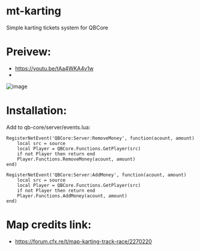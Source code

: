 # mt-karting
Simple karting tickets system for QBCore

# Preivew: 
- https://youtu.be/tAa4WKA4v1w
- 
![image](https://user-images.githubusercontent.com/89866234/175318521-c744f071-9a81-4186-8d4e-31ae7fccb6bd.png)


# Installation:

Add to qb-core/server/events.lua:
```
RegisterNetEvent('QBCore:Server:RemoveMoney', function(acount, amount)
    local src = source
    local Player = QBCore.Functions.GetPlayer(src)
    if not Player then return end
    Player.Functions.RemoveMoney(acount, amount)
end)

RegisterNetEvent('QBCore:Server:AddMoney', function(acount, amount)
    local src = source
    local Player = QBCore.Functions.GetPlayer(src)
    if not Player then return end
    Player.Functions.AddMoney(acount, amount)
end)
```

# Map credits link: 
- https://forum.cfx.re/t/map-karting-track-race/2270220
